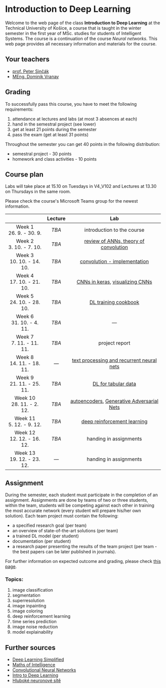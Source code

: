 # Introduction to Deep Learning

Welcome to the web page of the class **Introduction to Deep Learning** at the Technical University of Košice, a course that is taught in the winter semester in the first year of MSc. studies for students of Intelligent Systems. The course is a continuation of the course *Neural networks*. This web page provides all necessary information and materials for the course.

## Your teachers
 - [prof. Peter Sinčák](https://www.petersincak.com)
 - [MEng. Dominik Vranay](https://www.cloudai.sk/people-dominikvranay/)

## Grading
To successfully pass this course, you have to meet the following requirements:

1. attendance at lectures and labs (at most 3 absences at each)
2. hand in the semestral project (see lower)
3. get at least 21 points during the semester
4. pass the exam (get at least 31 points)

Throughout the semester you can get 40 points in the following distribution:

  - semestral project - 30 points
  - homework and class activities - 10 points

## Course plan
Labs will take place at 15.10 on Tuesdays in V4_V102 and Lectures at 13.30 on Thursdays in the same room.

Please check the course's Microsoft Teams group for the newest information.

|                              | **Lecture** |                               **Lab**                              |
|:----------------------------:|:-----------:|:------------------------------------------------------------------:|
|   Week 1<br>26. 9. - 30. 9.  |    *TBA*    |               introduction to the course               |
|   Week 2<br>3. 10. - 7. 10.  |    *TBA*    |        [review of ANNs, theory of convolution](labs/lab02-ANNs-and-convolution.ipynb)  |
|  Week 3<br>10. 10. - 14. 10.  |    *TBA*    |             [convolution - implementation](labs/lab03-convolution-from-scratch.ipynb)  |
|  Week 4<br>17. 10. - 21. 10. |    *TBA*    |   [CNNs in keras](labs/lab04-convolutional-neural-networks-lenet.ipynb), [visualizing CNNs](labs/lab04b-cnn-visualization.ipynb)              |
|  Week 5<br>24. 10. - 28. 10. |    *TBA*    |  [DL training cookbook](labs/lab05-deep-learning-cookbook.ipynb)  |
|  Week 6<br>31. 10. - 4. 11.  |    *TBA*    |                       *—*                 |
|   Week 7<br>7. 11. - 11. 11.  |    *TBA*    | project report |
|  Week 8<br>14. 11. - 18. 11.  |    *—*    |[text processing and recurrent neural nets](labs/lab07-Intro-to-text-processing-in-Deep-Learning.ipynb)      |
|  Week 9<br>21. 11. - 25. 11. |    *TBA*    |  [DL for tabular data](labs/lab08-Intro-to-structured-data-in-Deep-Learning.ipynb)  |
| Week 10<br>28. 11. - 2. 12. |    *TBA*    | [autoencoders](labs/lab09-introduction-to-autoencoders.ipynb), [Generative Adversarial Nets](labs/lab10-generative-adversarial-networks.ipynb) |
|  Week 11<br>5. 12. - 9. 12. |    *TBA*    | [deep reinforcement learning](labs/lab11-deep-reinforcement-learning.ipynb)|
|  Week 12<br>12. 12. - 16. 12. |    *TBA*    |           handing in assignments          |
| Week 13<br>19. 12. - 23. 12. |     *—*     |           handing in assignments         |

## Assignment
During the semester, each student must participate in the completion of an assignment. Assignments are done by teams of two or three students, within the team, students will be competing against each other in training the most accurate network (every student will prepare his/her own solution). Each team project must contain the following:

 - a specified research goal (per team)
 - an overview of state-of-the-art solutions (per team)
 - a trained DL model (per student)
 - documentation (per student)
 - a research paper presenting the results of the team project (per team - the best papers can be later published in journals).

For further information on expected outcome and grading, please check [this page](assignment.md).

### Topics:
 1. image classification
 2. segmentation
 3. superresolution
 4. image inpainting
 5. image coloring
 6. deep reinforcement learning
 7. time series prediction
 8. image noise reduction
 9. model explainability

## Further sources
 - [Deep Learning Simplified](https://www.youtube.com/watch?v=b99UVkWzYTQ&list=PLjJh1vlSEYgvGod9wWiydumYl8hOXixNu )
 - [Maths of Intelligence](https://www.youtube.com/watch?v=xRJCOz3AfYY&list=PL2-dafEMk2A7mu0bSksCGMJEmeddU_H4D)
 - [Convolutional Neural Networks](https://www.youtube.com/watch?v=ArPaAX_PhIs&list=PLkDaE6sCZn6Gl29AoE31iwdVwSG-KnDzF)
 - [Intro to Deep Learning](http://introtodeeplearning.com)
 - [Hluboké neuronové sítě](https://www.vutbr.cz/www_base/zav_prace_soubor_verejne.php?file_id=119294)

